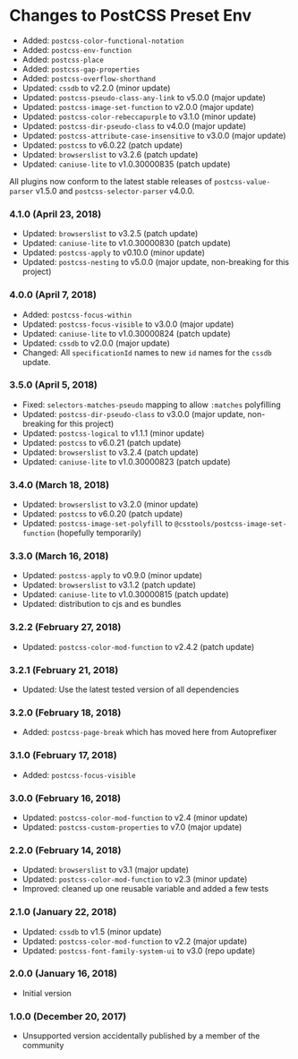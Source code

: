 # Changes to PostCSS Preset Env

- Added: `postcss-color-functional-notation`
- Added: `postcss-env-function`
- Added: `postcss-place`
- Added: `postcss-gap-properties`
- Added: `postcss-overflow-shorthand`
- Updated: `cssdb` to v2.2.0 (minor update)
- Updated: `postcss-pseudo-class-any-link` to v5.0.0 (major update)
- Updated: `postcss-image-set-function` to v2.0.0 (major update)
- Updated: `postcss-color-rebeccapurple` to v3.1.0 (minor update)
- Updated: `postcss-dir-pseudo-class` to v4.0.0 (major update)
- Updated: `postcss-attribute-case-insensitive` to v3.0.0 (major update)
- Updated: `postcss` to v6.0.22 (patch update)
- Updated: `browserslist` to v3.2.6 (patch update)
- Updated: `caniuse-lite` to v1.0.30000835 (patch update)

All plugins now conform to the latest stable releases of `postcss-value-parser`
v1.5.0 and `postcss-selector-parser` v4.0.0.

### 4.1.0 (April 23, 2018)

- Updated: `browserslist` to v3.2.5 (patch update)
- Updated: `caniuse-lite` to v1.0.30000830 (patch update)
- Updated: `postcss-apply` to v0.10.0 (minor update)
- Updated: `postcss-nesting` to v5.0.0 (major update, non-breaking for this project)

### 4.0.0 (April 7, 2018)

- Added: `postcss-focus-within`
- Updated: `postcss-focus-visible` to v3.0.0 (major update)
- Updated: `caniuse-lite` to v1.0.30000824 (patch update)
- Updated: `cssdb` to v2.0.0 (major update)
- Changed: All `specificationId` names to new `id` names for the `cssdb` update.

### 3.5.0 (April 5, 2018)

- Fixed: `selectors-matches-pseudo` mapping to allow `:matches` polyfilling
- Updated: `postcss-dir-pseudo-class` to v3.0.0 (major update, non-breaking for this project)
- Updated: `postcss-logical` to v1.1.1 (minor update)
- Updated: `postcss` to v6.0.21 (patch update)
- Updated: `browserslist` to v3.2.4 (patch update)
- Updated: `caniuse-lite` to v1.0.30000823 (patch update)

### 3.4.0 (March 18, 2018)

- Updated: `browserslist` to v3.2.0 (minor update)
- Updated: `postcss` to v6.0.20 (patch update)
- Updated: `postcss-image-set-polyfill` to `@csstools/postcss-image-set-function` (hopefully temporarily)

### 3.3.0 (March 16, 2018)

- Updated: `postcss-apply` to v0.9.0 (minor update)
- Updated: `browserslist` to v3.1.2 (patch update)
- Updated: `caniuse-lite` to v1.0.30000815 (patch update)
- Updated: distribution to cjs and es bundles

### 3.2.2 (February 27, 2018)

- Updated: `postcss-color-mod-function` to v2.4.2 (patch update)

### 3.2.1 (February 21, 2018)

- Updated: Use the latest tested version of all dependencies

### 3.2.0 (February 18, 2018)

- Added: `postcss-page-break` which has moved here from Autoprefixer

### 3.1.0 (February 17, 2018)

- Added: `postcss-focus-visible`

### 3.0.0 (February 16, 2018)

- Updated: `postcss-color-mod-function` to v2.4 (minor update)
- Updated: `postcss-custom-properties` to v7.0 (major update)

### 2.2.0 (February 14, 2018)

- Updated: `browserslist` to v3.1 (major update)
- Updated: `postcss-color-mod-function` to v2.3 (minor update)
- Improved: cleaned up one reusable variable and added a few tests

### 2.1.0 (January 22, 2018)

- Updated: `cssdb` to v1.5 (minor update)
- Updated: `postcss-color-mod-function` to v2.2 (major update)
- Updated: `postcss-font-family-system-ui` to v3.0 (repo update)

### 2.0.0 (January 16, 2018)

- Initial version

### 1.0.0 (December 20, 2017)

- Unsupported version accidentally published by a member of the community

